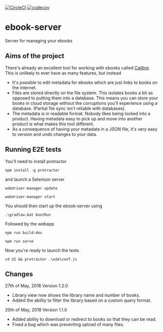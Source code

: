 [![CircleCI](https://circleci.com/gh/ThetaSinner/ebook-server.svg?style=svg)](https://circleci.com/gh/ThetaSinner/ebook-server)
[![codecov](https://codecov.io/gh/ThetaSinner/ebook-server/branch/master/graph/badge.svg)](https://codecov.io/gh/ThetaSinner/ebook-server)

# ebook-server
Server for managing your ebooks

## Aims of the project

There's already an excellent tool for working with ebooks called [Calibre](https://calibre-ebook.com/). This is unlikely to ever have as many features, but instead
- It's possible to edit metadata for ebooks which are just links to books on the internet.
- Files are stored directly on the file system. This isolates books a bit as opposed to putting them into a database. This means you can store your books in cloud storage without the corruptions you'll experience using a database. (Partial file sync isn't reliable with databases).
- The metadata is in readable format. Nobody likes being locked into a product. Having metadata easy to pick up and move into another product is what makes this tool different.
- As a consequence of having your metadata in a JSON file, it's very easy to version and undo changes to your data.

## Running E2E tests

You'll need to install protractor

`npm install -g protractor`

and launch a Selenium server

`webdriver-manager update`

`webdriver-manager start`

You should then start up the ebook-server using

`.\gradlew.bat bootRun`

Followed by the webapp

`npm run build:dev`

`npm run serve`

Now you're ready to launch the tests

`cd UI && protractor .\e2e\conf.js`

## Changes

27th of May, 2018 Version 1.2.0
  - Library view now shows the library name and number of books.
  - Added the ability to filter the library based on a custom query format.

20th of May, 2018 Version 1.1.0
  - Added ability to download or redirect to books so that they can be read.
  - Fixed a bug which was preventing upload of many files.
